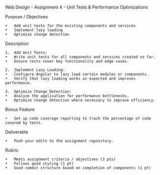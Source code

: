 Web Design - Assignment 4 - Unit Tests & Performance Optimizations

Purpose / Objectives

	•	Add unit tests for the existing components and services
	•	Implement lazy loading
	•	Optimize change detection

Description

	1.	Add Unit Tests:
	•	Write unit tests for all components and services created so far.
	•	Ensure tests cover key functionality and edge cases.
 
	2.	Implement Lazy Loading:
	•	Configure Angular to lazy load certain modules or components.
	•	Verify that lazy loading works as expected and improves performance.
 
	3.	Optimize Change Detection:
	•	Analyze the application for performance bottlenecks.
	•	Optimize change detection where necessary to improve efficiency.

Bonus Feature

	•	Set up code coverage reporting to track the percentage of code covered by tests.

Deliverable

	•	Push your edits to the assignment repository.

Rubric

	•	Meets assignment criteria / objectives (3 pts)
	•	Follows good styling (1 pt)
	•	Good commit structure based on completion of components (1 pt)
